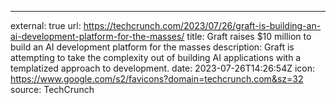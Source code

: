 ---
external: true
url: https://techcrunch.com/2023/07/26/graft-is-building-an-ai-development-platform-for-the-masses/
title: Graft raises $10 million to build an AI development platform for the masses
description: Graft is attempting to take the complexity out of building AI applications with a templatized approach to development.
date: 2023-07-26T14:26:54Z
icon: https://www.google.com/s2/favicons?domain=techcrunch.com&sz=32
source: TechCrunch